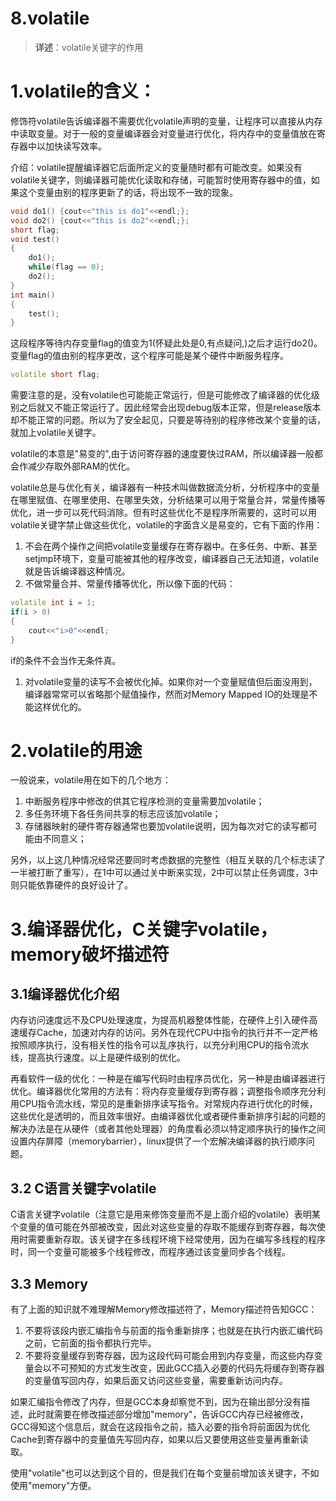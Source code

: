 # 8.volatile

> **详述**：volatile关键字的作用

# 1.volatile的含义：

修饰符volatile告诉编译器不需要优化volatile声明的变量，让程序可以直接从内存中读取变量。对于一般的变量编译器会对变量进行优化，将内存中的变量值放在寄存器中以加快读写效率。

介绍：volatile提醒编译器它后面所定义的变量随时都有可能改变。如果没有volatile关键字，则编译器可能优化读取和存储，可能暂时使用寄存器中的值，如果这个变量由别的程序更新了的话，将出现不一致的现象。

```c++
void do1() {cout<<"this is do1"<<endl;};
void do2() {cout<<"this is do2"<<endl;};
short flag;
void test()
{
    do1();
    while(flag == 0);
    do2();
}
int main()
{
    test();
}
```

这段程序等待内存变量flag的值变为1(怀疑此处是0,有点疑问,)之后才运行do2()。变量flag的值由别的程序更改，这个程序可能是某个硬件中断服务程序。

```c++
volatile short flag;
```

需要注意的是，没有volatile也可能能正常运行，但是可能修改了编译器的优化级别之后就又不能正常运行了。因此经常会出现debug版本正常，但是release版本却不能正常的问题。所以为了安全起见，只要是等待别的程序修改某个变量的话，就加上volatile关键字。

volatile的本意是"易变的",由于访问寄存器的速度要快过RAM，所以编译器一般都会作减少存取外部RAM的优化。

volatile总是与优化有关，编译器有一种技术叫做数据流分析，分析程序中的变量在哪里赋值、在哪里使用、在哪里失效，分析结果可以用于常量合并，常量传播等优化，进一步可以死代码消除。但有时这些优化不是程序所需要的，这时可以用volatile关键字禁止做这些优化，volatile的字面含义是易变的，它有下面的作用：

1.  不会在两个操作之间把volatile变量缓存在寄存器中。在多任务、中断、甚至setjmp环境下，变量可能被其他的程序改变，编译器自己无法知道，volatile就是告诉编译器这种情况。
2.  不做常量合并、常量传播等优化，所以像下面的代码：

```c++
volatile int i = 1;
if(i > 0)
{
    cout<<"i>0"<<endl;
}
```

if的条件不会当作无条件真。

1.  对volatile变量的读写不会被优化掉。如果你对一个变量赋值但后面没用到，编译器常常可以省略那个赋值操作，然而对Memory Mapped IO的处理是不能这样优化的。

# 2.volatile的用途

一般说来，volatile用在如下的几个地方：

1.  中断服务程序中修改的供其它程序检测的变量需要加volatile；
2.  多任务环境下各任务间共享的标志应该加volatile；
3.  存储器映射的硬件寄存器通常也要加volatile说明，因为每次对它的读写都可能由不同意义；

另外，以上这几种情况经常还要同时考虑数据的完整性（相互关联的几个标志读了一半被打断了重写），在1中可以通过关中断来实现，2中可以禁止任务调度，3中则只能依靠硬件的良好设计了。

# 3.编译器优化，C关键字volatile，memory破坏描述符

## 3.1编译器优化介绍

内存访问速度远不及CPU处理速度，为提高机器整体性能，在硬件上引入硬件高速缓存Cache，加速对内存的访问。另外在现代CPU中指令的执行并不一定严格按照顺序执行，没有相关性的指令可以乱序执行，以充分利用CPU的指令流水线，提高执行速度。以上是硬件级别的优化。

再看软件一级的优化：一种是在编写代码时由程序员优化，另一种是由编译器进行优化。编译器优化常用的方法有：将内存变量缓存到寄存器；调整指令顺序充分利用CPU指令流水线，常见的是重新排序读写指令。对常规内存进行优化的时候，这些优化是透明的，而且效率很好。由编译器优化或者硬件重新排序引起的问题的解决办法是在从硬件（或者其他处理器）的角度看必须以特定顺序执行的操作之间设置内存屏障（memorybarrier），linux提供了一个宏解决编译器的执行顺序问题。

## 3.2 C语言关键字volatile

C语言关键字volatile（注意它是用来修饰变量而不是上面介绍的volatile）表明某个变量的值可能在外部被改变，因此对这些变量的存取不能缓存到寄存器，每次使用时需要重新存取。该关键字在多线程环境下经常使用，因为在编写多线程的程序时，同一个变量可能被多个线程修改，而程序通过该变量同步各个线程。

## 3.3 Memory

有了上面的知识就不难理解Memory修改描述符了，Memory描述符告知GCC：

1.  不要将该段内嵌汇编指令与前面的指令重新排序；也就是在执行内嵌汇编代码之前，它前面的指令都执行完毕。
2.  不要将变量缓存到寄存器，因为这段代码可能会用到内存变量，而这些内存变量会以不可预知的方式发生改变，因此GCC插入必要的代码先将缓存到寄存器的变量值写回内存，如果后面又访问这些变量，需要重新访问内存。

如果汇编指令修改了内存，但是GCC本身却察觉不到，因为在输出部分没有描述，此时就需要在修改描述部分增加"memory"，告诉GCC内存已经被修改，GCC得知这个信息后，就会在这段指令之前，插入必要的指令将前面因为优化Cache到寄存器中的变量值先写回内存，如果以后又要使用这些变量再重新读取。

使用"volatile"也可以达到这个目的，但是我们在每个变量前增加该关键字，不如使用"memory"方便。
